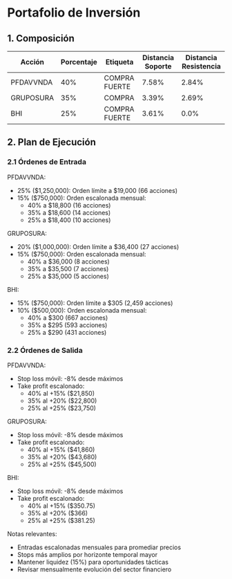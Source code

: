 # Portafolio de Inversión

## 1. Composición

| Acción | Porcentaje | Etiqueta | Distancia Soporte | Distancia Resistencia |
|--------|------------|----------|-------------------|----------------------|
| PFDAVVNDA | 40% | COMPRA FUERTE | 7.58% | 2.84% |
| GRUPOSURA | 35% | COMPRA | 3.39% | 2.69% |
| BHI | 25% | COMPRA FUERTE | 3.61% | 0.0% |

## 2. Plan de Ejecución

### 2.1 Órdenes de Entrada

PFDAVVNDA:
- 25% ($1,250,000): Orden límite a $19,000 (66 acciones)
- 15% ($750,000): Orden escalonada mensual:
  * 40% a $18,800 (16 acciones)
  * 35% a $18,600 (14 acciones)
  * 25% a $18,400 (10 acciones)

GRUPOSURA:
- 20% ($1,000,000): Orden límite a $36,400 (27 acciones)
- 15% ($750,000): Orden escalonada mensual:
  * 40% a $36,000 (8 acciones)
  * 35% a $35,500 (7 acciones)
  * 25% a $35,000 (5 acciones)

BHI:
- 15% ($750,000): Orden límite a $305 (2,459 acciones)
- 10% ($500,000): Orden escalonada mensual:
  * 40% a $300 (667 acciones)
  * 35% a $295 (593 acciones)
  * 25% a $290 (431 acciones)

### 2.2 Órdenes de Salida

PFDAVVNDA:
- Stop loss móvil: -8% desde máximos
- Take profit escalonado:
  * 40% al +15% ($21,850)
  * 35% al +20% ($22,800)
  * 25% al +25% ($23,750)

GRUPOSURA:
- Stop loss móvil: -8% desde máximos
- Take profit escalonado:
  * 40% al +15% ($41,860)
  * 35% al +20% ($43,680)
  * 25% al +25% ($45,500)

BHI:
- Stop loss móvil: -8% desde máximos
- Take profit escalonado:
  * 40% al +15% ($350.75)
  * 35% al +20% ($366)
  * 25% al +25% ($381.25)

Notas relevantes:
- Entradas escalonadas mensuales para promediar precios
- Stops más amplios por horizonte temporal mayor
- Mantener liquidez (15%) para oportunidades tácticas
- Revisar mensualmente evolución del sector financiero 